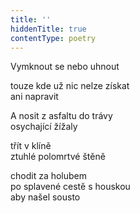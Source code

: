 ```yaml
---
title: ''
hiddenTitle: true
contentType: poetry
---
```


<section>

Vymknout se nebo uhnout

touze kde už nic nelze získat  
ani napravit

</section>

<section>

A nosit z asfaltu do trávy  
osychající žížaly

</section>

<section>

třít v klíně  
ztuhlé polomrtvé štěně

</section>

<section>

chodit za holubem  
po splavené cestě s houskou  
aby našel sousto

</section>

